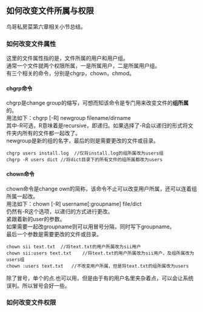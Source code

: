 ## 如何改变文件所属与权限
鸟哥私房菜第六章相关小节总结。   
### 如何改变文件属性
这里的文件属性指的是，文件所属的用户和用户组。    
通常一个文件就两个权限所属，一是所属用户，二是所属用户组。   
有三个相关的命令，分别是chgrp，chown，chmod。   
#### chgrp命令
chgrp是change group的缩写，可想而知该命令是专门用来改变文件的**组所属**的。    
用法如下：chgrp [-R] newgroup filename/dirname   
其中-R可选，R意味着是recursive，即递归。如果选择了-R会以递归的形式将文件夹内所有的文件都一起改了。   
newgroup是新的组的名字，最后的则是需要更改的文件或目录。   
```
chgrp users install.log  //仅将install.log的组所属改为users组   
chgrp -R users dict	//将dict目录下的所有文件的组所属都改为users   
``` 
#### chown命令
chown命令是change own的简称，该命令不止可以改变用户所属，还可以连着组所属一起改。   
用法如下：chown [-R] username[:groupname] file/dict   
仍然有-R这个选项，以递归的方式进行更改。   
紧跟着新的user的参数。   
如果需要一起改groupname则可以用冒号分隔，同时写下groupname。  
最后一个参数是需要更改的文件或目录。   
```
chown sii text.txt  //将text.txt的用户所属改为sii用户   
chown sii:users text.txt	//将text.txt的用户所属改为sii用户，及组所属改为users组    
chown :users text.txt	//不改变用户所属，但是将text.txt的组所属改为users  
```  
除了冒号，单个的点.也可以用，但是由于有的用户名里夹杂着点，可以会让系统误判。所以冒号会好一些。   
### 如何改变文件权限